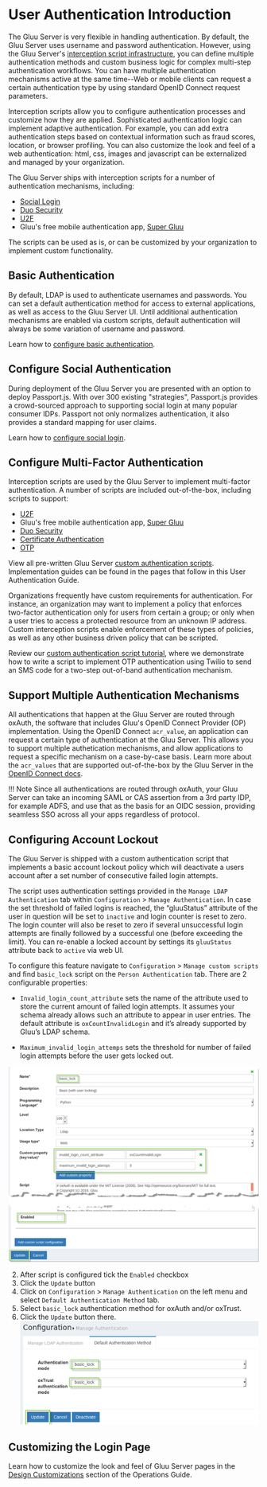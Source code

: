 # User Authentication Introduction
The Gluu Server is very flexible in handling authentication. By default, the Gluu Server uses username and password authentication. However, using the Gluu Server's [interception script infrastructure](../admin-guide/custom-script.md), you can define multiple authentication methods and custom business logic for complex multi-step authentication workflows. You can have multiple authentication mechanisms active at the same time--Web or mobile clients can request a certain authentication type by using standard OpenID Connect request parameters. 

Interception scripts allow you to configure authentication processes and customize how they are applied. Sophisticated authentication logic can implement adaptive authentication. For example, you can add extra authentication steps based on contextual information such as fraud scores, location, or browser profiling. You can also customize the look and feel of a web authentication: html, css, images and javascript can be externalized and managed by your organization.

The Gluu Server ships with interception scripts for a number of authentication mechanisms, including:

- [Social Login](./passport.md) 
- [Duo Security](./duo.md)
- [U2F](./U2F.md)
- Gluu's free mobile authentication app, [Super Gluu](./supergluu.md)

The scripts can be used as is, or can be customized by your organization to implement custom functionality. 

## Basic Authentication

By default, LDAP is used to authenticate usernames and passwords. 
You can set a default authentication method for access to external applications, 
as well as access to the Gluu Server UI. Until additional authentication mechanisms 
are enabled via custom scripts, default authentication will always be some 
variation of username and password. 

Learn how to [configure basic authentication](./basic.md).

## Configure Social Authentication

During deployment of the Gluu Server you are presented with an option to deploy Passport.js. With over 300 existing "strategies", Passport.js provides a crowd-sourced approach to supporting social login at many popular consumer IDPs. Passport not only normalizes authentication, it also provides a standard mapping for user claims.

Learn how to [configure social login](./passport.md). 

## Configure Multi-Factor Authentication

Interception scripts are used by the Gluu Server to implement multi-factor authentication. A number of scripts are included out-of-the-box, including scripts to support:

- [U2F](./U2F.md)
- Gluu's free mobile authentication app, [Super Gluu](./supergluu.md)
- [Duo Security](./duo.md)
- [Certificate Authentication](./cert-auth.md)
- [OTP](./otp.md)

View all pre-written Gluu Server [custom authentication scripts](https://github.com/GluuFederation/oxAuth/tree/master/Server/integrations). Implementation guides can be found in the pages that follow in this User Authentication Guide.

Organizations frequently have custom requirements for authentication. For instance, an organization may want to implement a policy that enforces two-factor authentication only for users from certain a group; or only when a user tries to access a protected resource from an unknown IP address. Custom interception scripts enable enforcement of these types of policies, as well as any other business driven policy that can be scripted. 

Review our [custom authentication script tutorial](./customauthn.md), where we demonstrate how to write a script to implement OTP authentication using Twilio to send an SMS code for a two-step out-of-band authentication mechanism. 

##  Support Multiple Authentication Mechanisms

All authentications that happen at the Gluu Server are routed through oxAuth, the software that includes Gluu's OpenID Connect Provider (OP) implementation. Using the OpenID Connect `acr_value`, an application can request a certain type of authentication at the Gluu Server. This allows you to support multiple authetication mechanisms, and allow applications to request a specific mechanism on a case-by-case basis. Learn more about the `acr_values` that are supported out-of-the-box by the Gluu Server in the [OpenID Connect docs](../admin-guide/openid-connect.md/#multi-factor-authentication-for-clients).

!!! Note
    Since all authentications are routed through oxAuth, your Gluu Server can take an incoming SAML or CAS assertion from a 3rd party IDP, for example ADFS, and use that as the basis for an OIDC session, providing seamless SSO across all your apps regardless of protocol.

## Configuring Account Lockout

The Gluu Server is shipped with a custom authentication script that implements a 
basic account lockout policy which will deactivate a users account 
after a set number of consecutive failed login attempts.

The script uses authentication settings provided in the `Manage LDAP Authentication` tab within `Configuration` > `Manage Authentication`. In case the set threshold of failed logins is reached, the “gluuStatus” attribute of the user in question will be set to `inactive` and login counter is reset to zero. The login counter will also be reset to zero if several unsuccessful login attempts are finally followed by a successful one (before exceeding the limit). You can re-enable a locked account by settings 
its `gluuStatus` attribute back to `active` via web UI.

To configure this feature navigate to `Configuration` > `Manage custom scripts` and find `basic_lock` script on the `Person Authentication` tab. There are 2 configurable properties:

- `Invalid_login_count_attribute` sets the name of the attribute used to store the current amount of failed login attempts. It assumes your schema already allows such an attribute to appear in user entries. The default attribute is `oxCountInvalidLogin` and it’s already supported by Gluu’s LDAP schema.

- `Maximum_invalid_login_attemps` sets the threshold for number of failed login attempts before the user gets locked out.

![acct-update](../img/admin-guide/user/acct-lockout-config.png)

2. After script is configured tick the `Enabled` checkbox 
3. Click the `Update` button 
4. Click on `Configuration` > `Manage Authentication` on the left menu and select `Default Authentication Method` tab. 
5. Select `basic_lock` authentication method for oxAuth and/or oxTrust.
6. Click the `Update` button there.
![acct-update](../img/admin-guide/user/acct-lockout-update.png)


## Customizing the Login Page 

Learn how to customize the look and feel of Gluu Server pages in the [Design Customizations](../operation/custom-loginpage.md) section of the Operations Guide.
